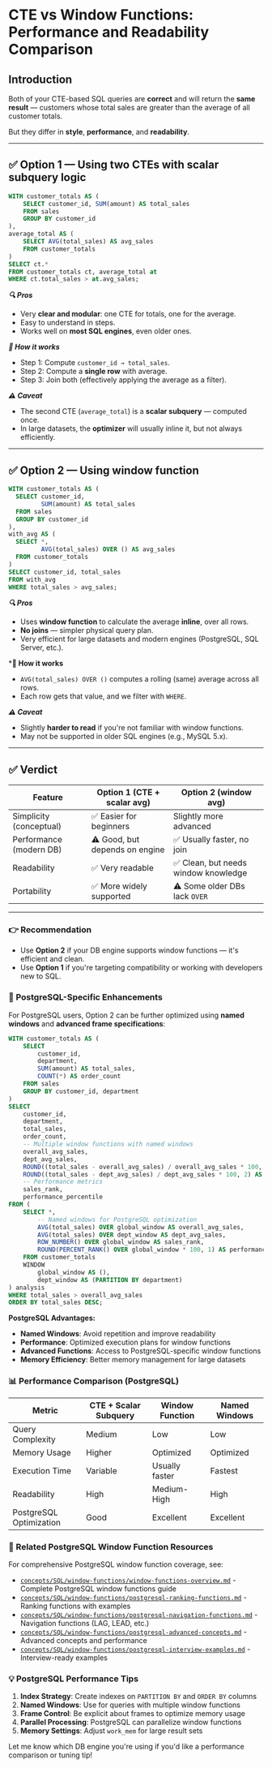 # CTE vs Window Functions: Performance and Readability Comparison

## Introduction

Both of your CTE-based SQL queries are **correct** and will return the **same result** — customers whose total sales are greater than the average of all customer totals.

But they differ in **style**, **performance**, and **readability**.

---

## ✅ Option 1 — Using two CTEs with scalar subquery logic

```sql
WITH customer_totals AS (
    SELECT customer_id, SUM(amount) AS total_sales
    FROM sales
    GROUP BY customer_id
),
average_total AS (
    SELECT AVG(total_sales) AS avg_sales
    FROM customer_totals
)
SELECT ct.*
FROM customer_totals ct, average_total at
WHERE ct.total_sales > at.avg_sales;
```

***🔍 Pros***

* Very **clear and modular**: one CTE for totals, one for the average.
* Easy to understand in steps.
* Works well on **most SQL engines**, even older ones.

***🧠 How it works***

* Step 1: Compute `customer_id → total_sales`.
* Step 2: Compute a **single row** with average.
* Step 3: Join both (effectively applying the average as a filter).

***⚠️ Caveat***

* The second CTE (`average_total`) is a **scalar subquery** — computed once.
* In large datasets, the **optimizer** will usually inline it, but not always efficiently.

---

## ✅ Option 2 — Using window function

```sql
WITH customer_totals AS (
  SELECT customer_id,
         SUM(amount) AS total_sales
  FROM sales
  GROUP BY customer_id
),
with_avg AS (
  SELECT *,
         AVG(total_sales) OVER () AS avg_sales
  FROM customer_totals
)
SELECT customer_id, total_sales
FROM with_avg
WHERE total_sales > avg_sales;
```

***🔍 Pros***

* Uses **window function** to calculate the average **inline**, over all rows.
* **No joins** — simpler physical query plan.
* Very efficient for large datasets and modern engines (PostgreSQL, SQL Server, etc.).

***🧠 How it works**

* `AVG(total_sales) OVER ()` computes a rolling (same) average across all rows.
* Each row gets that value, and we filter with `WHERE`.

***⚠️ Caveat***

* Slightly **harder to read** if you're not familiar with window functions.
* May not be supported in older SQL engines (e.g., MySQL 5.x).

---

## ✅ Verdict

| Feature                 | Option 1 (CTE + scalar avg)    | Option 2 (window avg)               |
| ----------------------- | ------------------------------ | ----------------------------------- |
| Simplicity (conceptual) | ✅ Easier for beginners         | Slightly more advanced              |
| Performance (modern DB) | ⚠️ Good, but depends on engine | ✅ Usually faster, no join           |
| Readability             | ✅ Very readable                | ✅ Clean, but needs window knowledge |
| Portability             | ✅ More widely supported        | ⚠️ Some older DBs lack `OVER`       |

---

### 👉 Recommendation

* Use **Option 2** if your DB engine supports window functions — it's efficient and clean.
* Use **Option 1** if you're targeting compatibility or working with developers new to SQL.

### 🚀 PostgreSQL-Specific Enhancements

For PostgreSQL users, Option 2 can be further optimized using **named windows** and **advanced frame specifications**:

```sql
WITH customer_totals AS (
    SELECT
        customer_id,
        department,
        SUM(amount) AS total_sales,
        COUNT(*) AS order_count
    FROM sales
    GROUP BY customer_id, department
)
SELECT
    customer_id,
    department,
    total_sales,
    order_count,
    -- Multiple window functions with named windows
    overall_avg_sales,
    dept_avg_sales,
    ROUND((total_sales - overall_avg_sales) / overall_avg_sales * 100, 2) AS vs_global_avg_pct,
    ROUND((total_sales - dept_avg_sales) / dept_avg_sales * 100, 2) AS vs_dept_avg_pct,
    -- Performance metrics
    sales_rank,
    performance_percentile
FROM (
    SELECT *,
        -- Named windows for PostgreSQL optimization
        AVG(total_sales) OVER global_window AS overall_avg_sales,
        AVG(total_sales) OVER dept_window AS dept_avg_sales,
        ROW_NUMBER() OVER global_window AS sales_rank,
        ROUND(PERCENT_RANK() OVER global_window * 100, 1) AS performance_percentile
    FROM customer_totals
    WINDOW
        global_window AS (),
        dept_window AS (PARTITION BY department)
) analysis
WHERE total_sales > overall_avg_sales
ORDER BY total_sales DESC;
```

**PostgreSQL Advantages:**

* **Named Windows**: Avoid repetition and improve readability
* **Performance**: Optimized execution plans for window functions
* **Advanced Functions**: Access to PostgreSQL-specific window functions
* **Memory Efficiency**: Better memory management for large datasets

### 📊 Performance Comparison (PostgreSQL)

| Metric | CTE + Scalar Subquery | Window Function | Named Windows |
|--------|----------------------|----------------|---------------|
| Query Complexity | Medium | Low | Low |
| Memory Usage | Higher | Optimized | Optimized |
| Execution Time | Variable | Usually faster | Fastest |
| Readability | High | Medium-High | High |
| PostgreSQL Optimization | Good | Excellent | Excellent |

### 🔗 Related PostgreSQL Window Function Resources

For comprehensive PostgreSQL window function coverage, see:

* [`concepts/SQL/window-functions/window-functions-overview.md`](../window-functions/window-functions-overview.md) - Complete PostgreSQL window functions guide
* [`concepts/SQL/window-functions/postgresql-ranking-functions.md`](../window-functions/postgresql-ranking-functions.md) - Ranking functions with examples
* [`concepts/SQL/window-functions/postgresql-navigation-functions.md`](../window-functions/postgresql-navigation-functions.md) - Navigation functions (LAG, LEAD, etc.)
* [`concepts/SQL/window-functions/postgresql-advanced-concepts.md`](../window-functions/postgresql-advanced-concepts.md) - Advanced concepts and performance
* [`concepts/SQL/window-functions/postgresql-interview-examples.md`](../window-functions/postgresql-interview-examples.md) - Interview-ready examples

### 💡 PostgreSQL Performance Tips

1. **Index Strategy**: Create indexes on `PARTITION BY` and `ORDER BY` columns
2. **Named Windows**: Use for queries with multiple window functions
3. **Frame Control**: Be explicit about frames to optimize memory usage
4. **Parallel Processing**: PostgreSQL can parallelize window functions
5. **Memory Settings**: Adjust `work_mem` for large result sets

Let me know which DB engine you're using if you'd like a performance comparison or tuning tip!
